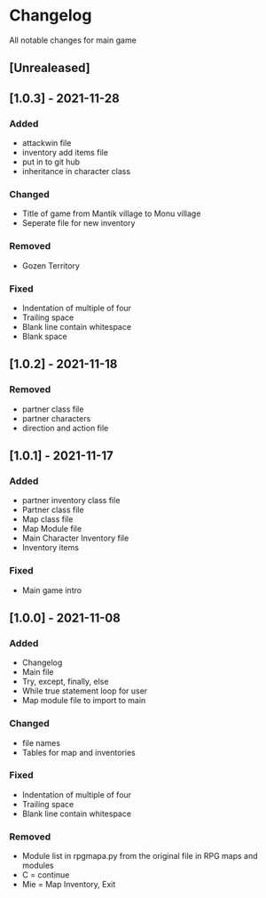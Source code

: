 # Changelog
All notable changes for main game

## [Unrealeased]

## [1.0.3] - 2021-11-28
### Added
- attackwin file
- inventory add items file
- put in to git hub
- inheritance in character class

### Changed
- Title of game from Mantik village to Monu village
- Seperate file for new inventory

### Removed
- Gozen Territory

### Fixed
- Indentation of multiple of four
- Trailing space
- Blank line contain whitespace
- Blank space

## [1.0.2] - 2021-11-18
### Removed
- partner class file
- partner characters
- direction and action file

## [1.0.1] - 2021-11-17
### Added
- partner inventory class file
- Partner class file
- Map class file
- Map Module file
- Main Character Inventory file
- Inventory items

### Fixed
- Main game intro 

## [1.0.0] - 2021-11-08
### Added 
- Changelog
- Main file 
- Try, except, finally, else
- While true statement loop for user
- Map module file to import to main

### Changed
- file names 
- Tables for map and inventories

### Fixed
- Indentation of multiple of four
- Trailing space
- Blank line contain whitespace

### Removed
- Module list in rpgmapa.py from the original file in RPG maps and modules
- C = continue
- Mie = Map Inventory, Exit

